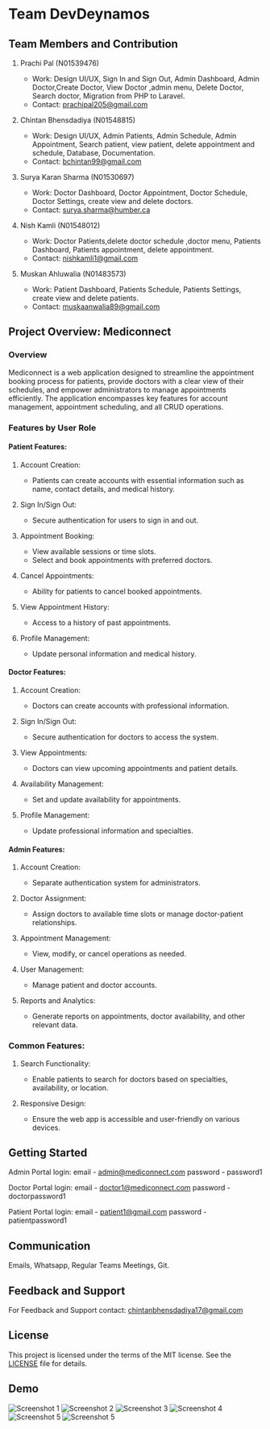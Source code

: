 # Team DevDeynamos

## Team Members and Contribution

1. Prachi Pal (N01539476)
   - Work: Design UI/UX, Sign In and Sign Out, Admin Dashboard, Admin Doctor,Create Doctor, View Doctor ,admin menu, Delete Doctor, 
   Search doctor, Migration from PHP to Laravel.
   - Contact: [prachipal205@gmail.com](mailto:prachipal205@gmail.com)

2. Chintan Bhensdadiya (N01548815)
   - Work: Design UI/UX, Admin Patients, Admin Schedule, Admin Appointment, Search patient, view patient, delete appointment and schedule,  Database, Documentation.
   - Contact: [bchintan99@gmail.com](mailto:bchintan99@gmail.com)

3. Surya Karan Sharma (N01530697)
   - Work: Doctor Dashboard, Doctor Appointment, Doctor Schedule, Doctor Settings, create view and delete doctors.
   - Contact: [surya.sharma@humber.ca](mailto:surya.sharma@humber.ca)

4. Nish Kamli (N01548012)
   - Work: Doctor Patients,delete doctor schedule ,doctor menu,  Patients Dashboard, Patients appointment, delete appointment.
   - Contact: [nishkamli1@gmail.com](mailto:nishkamli1@gmail.com)

5. Muskan Ahluwalia (N01483573)
   - Work: Patient Dashboard, Patients Schedule, Patients Settings, create view and delete patients.
   - Contact: [muskaanwalia89@gmail.com](mailto:muskaanwalia89@gmail.com)

## Project Overview: Mediconnect

### Overview

Mediconnect is a web application designed to streamline the appointment booking process for patients, provide doctors with a clear view of their schedules, and empower administrators to manage appointments efficiently. The application encompasses key features for account management, appointment scheduling, and all CRUD operations.

### Features by User Role

#### Patient Features:

1. Account Creation:
   - Patients can create accounts with essential information such as name, contact details, and medical history.

2. Sign In/Sign Out:
   - Secure authentication for users to sign in and out.

3. Appointment Booking:
   - View available sessions or time slots.
   - Select and book appointments with preferred doctors.

4. Cancel Appointments:
   - Ability for patients to cancel booked appointments.

5. View Appointment History:
   - Access to a history of past appointments.

6. Profile Management:
   - Update personal information and medical history.

#### Doctor Features:

1. Account Creation:
   - Doctors can create accounts with professional information.

2. Sign In/Sign Out:
   - Secure authentication for doctors to access the system.

3. View Appointments:
   - Doctors can view upcoming appointments and patient details.

4. Availability Management:
   - Set and update availability for appointments.

5. Profile Management:
   - Update professional information and specialties.

#### Admin Features:

1. Account Creation:
   - Separate authentication system for administrators.

2. Doctor Assignment:
   - Assign doctors to available time slots or manage doctor-patient relationships.

3. Appointment Management:
   - View, modify, or cancel operations as needed.

4. User Management:
   - Manage patient and doctor accounts.

5. Reports and Analytics:
   - Generate reports on appointments, doctor availability, and other relevant data.

### Common Features:

1. Search Functionality:
   - Enable patients to search for doctors based on specialties, availability, or location.

2. Responsive Design:
   - Ensure the web app is accessible and user-friendly on various devices.

## Getting Started

Admin Portal login:
email - admin@mediconnect.com
password - password1

Doctor Portal login:
email - doctor1@mediconnect.com
password - doctorpassword1

Patient Portal login:
email - patient1@gmail.com
password - patientpassword1


## Communication

Emails, Whatsapp, Regular Teams Meetings, Git.

## Feedback and Support

For Feedback and Support contact: [chintanbhensdadiya17@gmail.com](mailto:chintanbhensdadiya17@gmail.com)

## License

This project is licensed under the terms of the MIT license. See the [LICENSE](LICENSE) file for details.

## Demo

![Screenshot 1](./screenshots/1.jpg)
![Screenshot 2](./screenshots/2.jpg)
![Screenshot 3](./screenshots/3.jpg)
![Screenshot 4](./screenshots/4.jpg)
![Screenshot 5](./screenshots/5.jpg)
![Screenshot 5](./screenshots/6.jpg)

